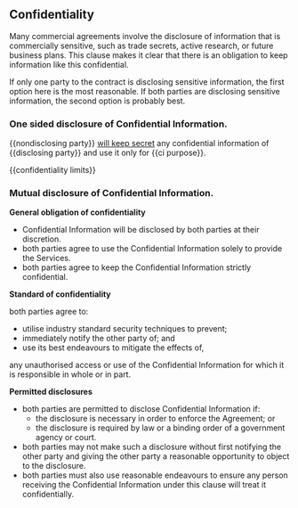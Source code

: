 ## Confidentiality

Many commercial agreements involve the disclosure of information that is commercially sensitive, such as trade secrets, active research, or future business plans. This clause makes it clear that there is an obligation to keep information like this confidential.

If only one party to the contract is disclosing sensitive information, the first option here is the most reasonable. If both parties are disclosing sensitive information, the second option is probably best.

### One sided disclosure of Confidential Information.


{{nondisclosing party}} [will keep secret](https://github.com/lawpatch/au-confidentiality/blob/d1d4e0b6541615413901091a7d3a4dc41749e17c/confidentiality_terms.md) any confidential information of {{disclosing party}} and use it only for {{ci purpose}}.

{{confidentiality limits}}

### Mutual disclosure of Confidential Information.

**General obligation of confidentiality**

- Confidential Information will be disclosed by both parties at their discretion.
- both parties agree to use the Confidential Information solely to provide the Services.
- both parties agree to keep the Confidential Information strictly confidential.

**Standard of confidentiality**

both parties agree to:
- utilise industry standard security techniques to prevent;
- immediately notify the other party of; and
- use its best endeavours to mitigate the effects of,

any unauthorised access or use of the Confidential Information for which it is responsible in whole or in part.

**Permitted disclosures**

- both parties are permitted to disclose Confidential Information if:
	- the disclosure is necessary in order to enforce the Agreement; or
	- the disclosure is required by law or a binding order of a government agency or court.
- both parties may not make such a disclosure without first notifying the other party and giving the other party a reasonable opportunity to object to the disclosure.
- both parties must also use reasonable endeavours to ensure any person receiving the Confidential Information under this clause will treat it confidentially.
